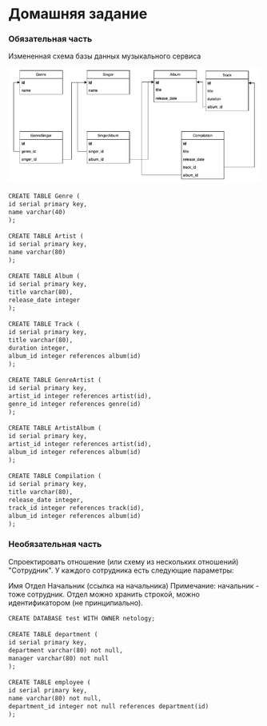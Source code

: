 # Домашняя задание

### Обязательная часть

Измененная схема базы данных музыкального сервиса

![db image](db.jpg)

```
CREATE TABLE Genre (
id serial primary key,
name varchar(40)
);

CREATE TABLE Artist (
id serial primary key,
name varchar(80)
);

CREATE TABLE Album (
id serial primary key,
title varchar(80),
release_date integer
);

CREATE TABLE Track (
id serial primary key,
title varchar(80),
duration integer,
album_id integer references album(id)
);

CREATE TABLE GenreArtist (
id serial primary key,
artist_id integer references artist(id),
genre_id integer references genre(id)
);

CREATE TABLE ArtistAlbum (
id serial primary key,
artist_id integer references artist(id),
album_id integer references album(id)
);

CREATE TABLE Compilation (
id serial primary key,
title varchar(80),
release_date integer,
track_id integer references track(id),
album_id integer references album(id)
);
```

###  Необязательная часть

Спроектировать отношение (или схему из нескольких отношений) "Сотрудник". У каждого сотрудника есть следующие параметры:

Имя
Отдел
Начальник (ссылка на начальника)
Примечание: начальник - тоже сотрудник. Отдел можно хранить строкой, можно идентификатором (не принципиально).

```
CREATE DATABASE test WITH OWNER netology; 

CREATE TABLE department (
id serial primary key,
department varchar(80) not null,
manager varchar(80) not null
);

CREATE TABLE employee (
id serial primary key,
name varchar(80) not null,
department_id integer not null references department(id)
);
```

